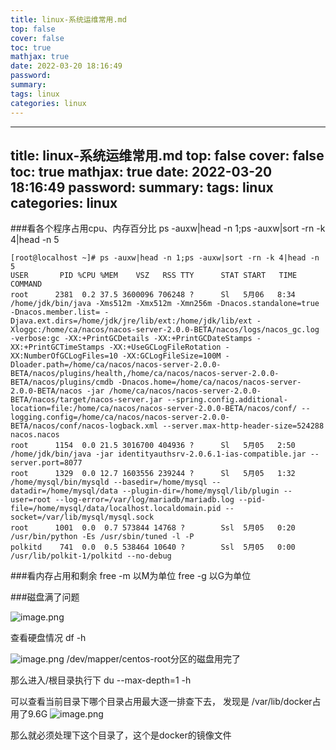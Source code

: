 ```yaml
---
title: linux-系统运维常用.md
top: false
cover: false
toc: true
mathjax: true
date: 2022-03-20 18:16:49
password:
summary:
tags: linux
categories: linux
---
```

---
title: linux-系统运维常用.md
top: false
cover: false
toc: true
mathjax: true
date: 2022-03-20 18:16:49
password:
summary:
tags: linux
categories: linux
---
###看各个程序占用cpu、内存百分比
ps -auxw|head -n 1;ps -auxw|sort -rn -k 4|head -n 5
~~~
[root@localhost ~]# ps -auxw|head -n 1;ps -auxw|sort -rn -k 4|head -n 5
USER       PID %CPU %MEM    VSZ   RSS TTY      STAT START   TIME COMMAND
root      2381  0.2 37.5 3600096 706248 ?      Sl   5月06   8:34 /home/jdk/bin/java -Xms512m -Xmx512m -Xmn256m -Dnacos.standalone=true -Dnacos.member.list= -Djava.ext.dirs=/home/jdk/jre/lib/ext:/home/jdk/lib/ext -Xloggc:/home/ca/nacos/nacos-server-2.0.0-BETA/nacos/logs/nacos_gc.log -verbose:gc -XX:+PrintGCDetails -XX:+PrintGCDateStamps -XX:+PrintGCTimeStamps -XX:+UseGCLogFileRotation -XX:NumberOfGCLogFiles=10 -XX:GCLogFileSize=100M -Dloader.path=/home/ca/nacos/nacos-server-2.0.0-BETA/nacos/plugins/health,/home/ca/nacos/nacos-server-2.0.0-BETA/nacos/plugins/cmdb -Dnacos.home=/home/ca/nacos/nacos-server-2.0.0-BETA/nacos -jar /home/ca/nacos/nacos-server-2.0.0-BETA/nacos/target/nacos-server.jar --spring.config.additional-location=file:/home/ca/nacos/nacos-server-2.0.0-BETA/nacos/conf/ --logging.config=/home/ca/nacos/nacos-server-2.0.0-BETA/nacos/conf/nacos-logback.xml --server.max-http-header-size=524288 nacos.nacos
root      1154  0.0 21.5 3016700 404936 ?      Sl   5月05   2:50 /home/jdk/bin/java -jar identityauthsrv-2.0.6.1-ias-compatible.jar --server.port=8077
root      1329  0.0 12.7 1603556 239244 ?      Sl   5月05   1:32 /home/mysql/bin/mysqld --basedir=/home/mysql --datadir=/home/mysql/data --plugin-dir=/home/mysql/lib/plugin --user=root --log-error=/var/log/mariadb/mariadb.log --pid-file=/home/mysql/data/localhost.localdomain.pid --socket=/var/lib/mysql/mysql.sock
root      1001  0.0  0.7 573844 14768 ?        Ssl  5月05   0:20 /usr/bin/python -Es /usr/sbin/tuned -l -P
polkitd    741  0.0  0.5 538464 10640 ?        Ssl  5月05   0:00 /usr/lib/polkit-1/polkitd --no-debug
~~~




###看内存占用和剩余
free -m 以M为单位
free -g 以G为单位


###磁盘满了问题

![image.png](https://upload-images.jianshu.io/upload_images/13965490-fa7aee7ad8c7813c.png?imageMogr2/auto-orient/strip%7CimageView2/2/w/1240)

查看硬盘情况 df -h

![image.png](https://upload-images.jianshu.io/upload_images/13965490-c428c921230e6465.png?imageMogr2/auto-orient/strip%7CimageView2/2/w/1240)
/dev/mapper/centos-root分区的磁盘用完了

那么进入/根目录执行下
du --max-depth=1 -h   

可以查看当前目录下哪个目录占用最大逐一排查下去， 发现是 /var/lib/docker占用了9.6G
![image.png](https://upload-images.jianshu.io/upload_images/13965490-31b380b86ae39dbb.png?imageMogr2/auto-orient/strip%7CimageView2/2/w/1240)

那么就必须处理下这个目录了，这个是docker的镜像文件

